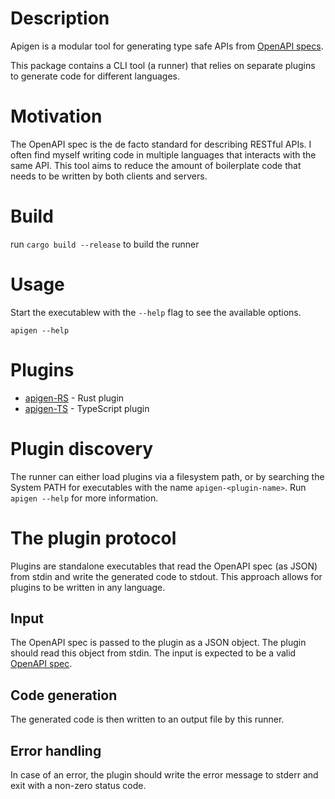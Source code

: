 # Description
Apigen is a modular tool for generating type safe APIs from [OpenAPI specs](https://swagger.io/specification/).

This package contains a CLI tool (a runner) that relies on separate plugins to generate code for different languages.

# Motivation

The OpenAPI spec is the de facto standard for describing RESTful APIs. I often find myself writing code in multiple languages that interacts with the same API. This tool aims to reduce the amount of boilerplate code that needs to be written by both clients and servers.

# Build
run `cargo build --release` to build the runner

# Usage
Start the executablew with the `--help` flag to see the available options.

```shell
apigen --help
```

# Plugins

* [apigen-RS](https://github.com/naskopw/apigen-rs) - Rust plugin
* [apigen-TS](https://github.com/naskopw/apigen-ts) - TypeScript plugin

# Plugin discovery
The runner can either load plugins via a filesystem path, or by searching the System PATH for executables with the name `apigen-<plugin-name>`. Run `apigen --help` for more information.

# The plugin protocol

Plugins are standalone executables that read the OpenAPI spec (as JSON) from stdin and write the generated code to stdout. This approach allows for plugins to be written in any language.


## Input
The OpenAPI spec is passed to the plugin as a JSON object. The plugin should read this object from stdin. The input is expected to be a valid [OpenAPI spec](https://swagger.io/specification/).

## Code generation
The generated code is then written to an output file by this runner.

## Error handling
In case of an error, the plugin should write the error message to stderr and exit with a non-zero status code.
